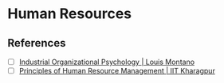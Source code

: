 # Human Resources

## References

- [ ] [Industrial Organizational Psychology | Louis Montano](https://www.youtube.com/playlist?list=PL_4oyk2RBdFfZb388intQRy2WVDSJPZOO)
- [ ] [Principles of Human Resource Management | IIT Kharagpur](https://www.youtube.com/playlist?list=PLPjSqITyvDeXSqZIgYD2XKKLGZtjrhDtl)